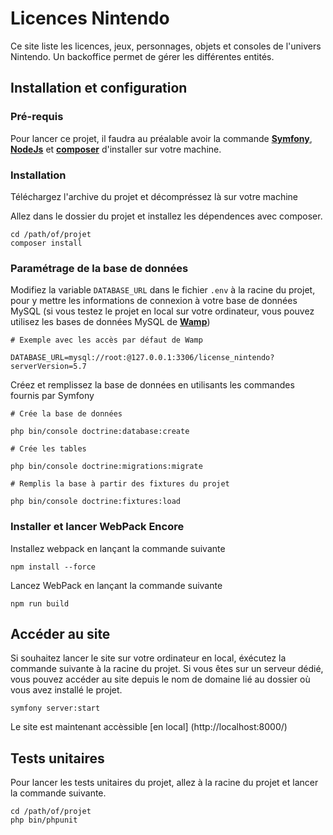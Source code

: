 # Licences Nintendo

Ce site liste les licences, jeux, personnages, objets et consoles de l'univers Nintendo. Un backoffice permet de gérer les différentes entités.

## Installation et configuration

### Pré-requis


Pour lancer ce projet, il faudra au préalable avoir la commande [**Symfony**](https://symfony.com/download), [**NodeJs**](https://nodejs.org/en/download/) et [**composer**](https://getcomposer.org/) d'installer sur votre machine.

### Installation


Téléchargez l'archive du projet et décompréssez là sur votre machine

Allez dans le dossier du projet et installez les dépendences avec composer.
```shell
cd /path/of/projet
composer install
```

### Paramétrage de la base de données


Modifiez la variable `DATABASE_URL` dans le fichier `.env` à la racine du projet, pour y mettre les informations de connexion à votre base de données MySQL (si vous testez le projet en local sur votre ordinateur, vous pouvez utilisez les bases de données MySQL de [**Wamp**](https://www.wampserver.com/#download-wrapper))

```
# Exemple avec les accès par défaut de Wamp

DATABASE_URL=mysql://root:@127.0.0.1:3306/license_nintendo?serverVersion=5.7
```

Créez et remplissez la base de données en utilisants les commandes fournis par Symfony

```shell
# Crée la base de données

php bin/console doctrine:database:create

# Crée les tables 

php bin/console doctrine:migrations:migrate

# Remplis la base à partir des fixtures du projet

php bin/console doctrine:fixtures:load
```
### Installer et lancer WebPack Encore


Installez webpack en lançant la commande suivante

```shell
npm install --force
```

Lancez WebPack en lançant la commande suivante

```shell
npm run build
```

## Accéder au site

Si souhaitez lancer le site sur votre ordinateur en local, éxécutez la commande suivante à la racine du projet. Si vous êtes sur un serveur dédié, vous pouvez accéder au site depuis le nom de domaine lié au dossier où vous avez installé le projet.

```shell
symfony server:start
```

Le site est maintenant accèssible [en local] (http://localhost:8000/)

## Tests unitaires

Pour lancer les tests unitaires du projet, allez à la racine du projet et lancer la commande suivante.

```shell
cd /path/of/projet
php bin/phpunit
```